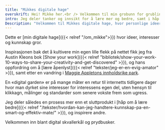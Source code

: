 ```yaml
---
title: "Mikkes digitale hage"
overskrift: Hei! Mikke her.<br /> Velkommen til min grobunn for grubling.
intro: Jeg deler tanker og innsikt for å lære mer og bedre, samt i håp om å være til inspirasjon og nytte.
Description: "Velkommen til Mikkes digitale hage, hvor personlige ideer, tanker og innsikt gror."
---
```

Dette er [min digitale hage]({{< relref "/om_mikke">}}) hvor ideer, interesser og kunnskap gror.

Inspirasjonen bak det å kultivere min egen lille flekk på nettet fikk jeg fra Austin Kleons bok [Show your work]({{< relref "bibliotek/show-your-work-10-ways-to-share-your-creativity-and-get-discovered" >}}), og hans oppfordring om å [lære åpenlyst]({{< relref "tekster/jeg-er-en-evig-amator" >}}), samt etter en vandring i [Maggie Appletons innholdsrike park](https://maggieappleton.com/garden-history?ref=ideasurg.pub).

En «digital garden» er på mange måter en retur til internetts tidligere dager hvor man dyrket sine interesser for interessens egen del, uten hensyn til klikkagn, målinger og standarder som senere vokste frem som ugress. 

Jeg deler således en prosess mer enn et sluttprodukt i [håp om å lære bedre]({{< relref "/tekster/hvordan-kan-jeg-handtere-kunnskap-pa-en-smart-og-effektiv-mate/" >}}), og inspirere andre.

Velkommen inn blant digital skvallerkål og prydbusker.
